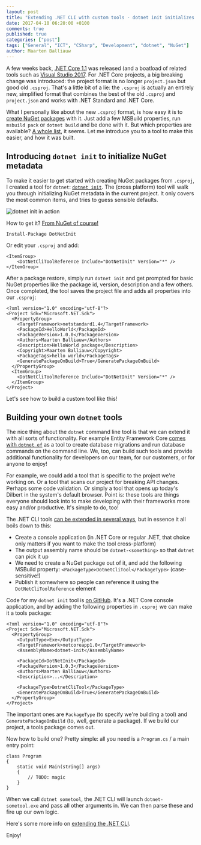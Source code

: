 ```yaml
---
layout: post
title: "Extending .NET CLI with custom tools - dotnet init initializes your NuGet package"
date: 2017-04-10 06:20:00 +0100
comments: true
published: true
categories: ["post"]
tags: ["General", "ICT", "CSharp", "Development", "dotnet", "NuGet"]
author: Maarten Balliauw
---			
```


A few weeks back, [.NET Core 1.1](https://www.microsoft.com/net/core#windowscmd) was released (and a boatload of related tools such as [Visual Studio 2017](http://www.visualstudio.com). For .NET Core projects, a big breaking change was introduced: the project format is no longer `project.json` but good old `.csproj`. That's a little bit of a lie: the `.csproj` is actually an entirely new, simplified format that combines the best of the old `.csproj` and `project.json` and works with .NET Standard and .NET Core.

What I personally like about the new `.csproj` format, is how easy it is to [create NuGet packages](https://docs.microsoft.com/en-us/nuget/guides/create-net-standard-packages-vs2017) with it. Just add a few MSBuild properties, run `msbuild pack` or `dotnet build` and be done with it. But which properties are available? [A whole list](https://github.com/dotnet/docs/blob/master/docs/core/tools/csproj.md), it seems. Let me introduce you to a tool to make this easier, and how it was built.

## Introducing `dotnet init` to initialize NuGet metadata

To make it easier to get started with creating NuGet packages from `.csproj`, I created a tool for `dotnet`: [`dotnet init`](https://github.com/maartenba/dotnetcli-init). The (cross platform) tool will walk you through initializing NuGet metadata in the current project. It only covers the most common items, and tries to guess sensible defaults.

![dotnet init in action](/images/2017-04-10-extending-dotnet-cli-with-custom-tools/tool-in-action.png)

How to get it? [From NuGet of course!](https://www.nuget.org/packages/DotNetInit)

	Install-Package DotNetInit

Or edit your `.csproj` and add:

	<ItemGroup>
		<DotNetCliToolReference Include="DotNetInit" Version="*" />
	</ItemGroup>
	
After a package restore, simply run `dotnet init` and get prompted for basic NuGet properties like the package id, version, description and a few others. Once completed, the tool saves the project file and adds all properties into our `.csproj`:

    <?xml version="1.0" encoding="utf-8"?>
    <Project Sdk="Microsoft.NET.Sdk">
      <PropertyGroup>
        <TargetFramework>netstandard1.4</TargetFramework>
        <PackageId>HelloWorld</PackageId>
        <PackageVersion>1.0.0</PackageVersion>
        <Authors>Maarten Balliauw</Authors>
        <Description>HelloWorld package</Description>
        <Copyright>Maarten Balliauw</Copyright>
        <PackageTags>hello world</PackageTags>
        <GeneratePackageOnBuild>True</GeneratePackageOnBuild>
      </PropertyGroup>
      <ItemGroup>
        <DotNetCliToolReference Include="DotNetInit" Version="*" />
      </ItemGroup>
    </Project>

Let's see how to build a custom tool like this!

## Building your own `dotnet` tools

The nice thing about the `dotnet` command line tool is that we can extend it with all sorts of functionality. For example Entity Framework Core [comes with `dotnet ef`](https://docs.microsoft.com/en-us/ef/core/miscellaneous/cli/dotnet) as a tool to create database migrations and run database commands on the command line. We, too, can build such tools and provide additional functionality for developers on our team, for our customers, or for anyone to enjoy!

For example, we could add a tool that is specific to the project we're working on. Or a tool that scans our project for breaking API changes. Perhaps some code validation. Or simply a tool that opens up today's Dilbert in the system's default browser. Point is: these tools are things everyone should look into to make developing with their frameworks more easy and/or productive. It's simple to do, too!

The .NET CLI tools [can be extended in several ways](https://github.com/dotnet/docs/blob/master/docs/core/tools/extensibility.md), but in essence it all boils down to this:

* Create a console application (in .NET Core or regular .NET, that choice only matters if you want to make the tool cross-platform)
* The output assembly name should be `dotnet-<something>` so that `dotnet` can pick it up
* We need to create a NuGet package out of it, and add the following MSBuild property: `<PackageType>DotnetCliTool</PackageType>` (case-sensitive!)
* Publish it somewhere so people can reference it using the `DotNetCliToolReference` element

Code for my `dotnet init` tool is [on GitHub](https://github.com/maartenba/dotnetcli-init). It's a .NET Core console application, and by adding the following properties in `.csproj` we can make it a tools package:

    <?xml version="1.0" encoding="utf-8"?>
    <Project Sdk="Microsoft.NET.Sdk">
      <PropertyGroup>
        <OutputType>Exe</OutputType>
        <TargetFramework>netcoreapp1.0</TargetFramework>
        <AssemblyName>dotnet-init</AssemblyName>
        
        <PackageId>DotNetInit</PackageId>
        <PackageVersion>1.0.3</PackageVersion>
        <Authors>Maarten Balliauw</Authors>
        <Description>...</Description>
        
        <PackageType>DotnetCliTool</PackageType>
        <GeneratePackageOnBuild>True</GeneratePackageOnBuild>
      </PropertyGroup>
    </Project>

The important ones are `PackageType` (to specify we're building a tool) and `GeneratePackageOnBuild` (to, well, generate a package). If we build our project, a tools package comes out.

Now how to build one? Pretty simple: all you need is a `Program.cs` / a main entry point:

    class Program
    {
        static void Main(string[] args)
        {
            // TODO: magic
        }
    }

When we call `dotnet sometool`, the .NET CLI will launch `dotnet-sometool.exe` and pass all other arguments in. We can then parse these and fire up our own logic.

Here's some more info on [extending the .NET CLI](https://github.com/dotnet/docs/blob/master/docs/core/tools/extensibility.md).

Enjoy!
